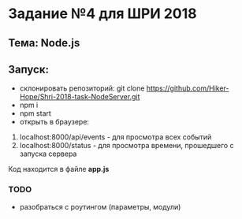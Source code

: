 # Задание №4 для ШРИ 2018

## Тема: Node.js

## Запуск:

-   склонировать репозиторий: git clone https://github.com/Hiker-Hope/Shri-2018-task-NodeServer.git
-   npm i
-   npm start
-   открыть в браузере:

1. localhost:8000/api/events - для просмотра всех событий
2. localhost:8000/status - для просмотра времени, прошедшего с запуска сервера

Код находится в файле **app.js**

### TODO

-   разобраться с роутингом (параметры, модули)
